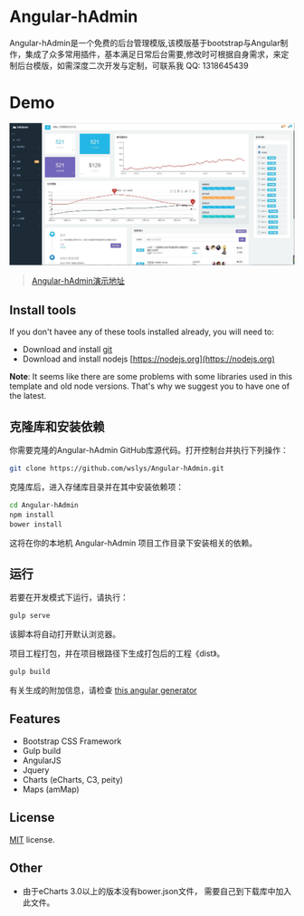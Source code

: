 
# Angular-hAdmin
Angular-hAdmin是一个免费的后台管理模版,该模版基于bootstrap与Angular制作，集成了众多常用插件，基本满足日常后台需要,修改时可根据自身需求，来定制后台模版，如需深度二次开发与定制，可联系我 QQ: 1318645439

# Demo
![名称](./doc/1.jpg)
> [Angular-hAdmin演示地址](https://wslys.github.io/Angular-hAdmin/#/dashboard)

## Install tools

If you don't havee any of these tools installed already, you will need to:
* Download and install [git](https://git-scm.com/)
* Download and install nodejs [https://nodejs.org](https://nodejs.org)

**Note**: It seems like there are some problems with some libraries used in this template and old node versions. That's why we suggest you to have one of the latest.

## 克隆库和安装依赖

你需要克隆的Angular-hAdmin GitHub库源代码。打开控制台并执行下列操作：
```bash
git clone https://github.com/wslys/Angular-hAdmin.git
```
克隆库后，进入存储库目录并在其中安装依赖项：
```bash
cd Angular-hAdmin
npm install
bower install
```
这将在你的本地机 Angular-hAdmin 项目工作目录下安装相关的依赖。

## 运行

若要在开发模式下运行，请执行：
```bash
gulp serve
```
该脚本将自动打开默认浏览器。

项目工程打包，并在项目根路径下生成打包后的工程《dist》。
```bash
gulp build
```
有关生成的附加信息，请检查 [this angular generator](https://github.com/Swiip/generator-gulp-angular)


## Features
* Bootstrap CSS Framework
* Gulp build
* AngularJS
* Jquery
* Charts (eCharts, C3, peity)
* Maps (amMap)

License
-------------
<a href=/LICENSE.txt target="_blank">MIT</a> license.


## Other
* 由于eCharts 3.0以上的版本没有bower.json文件， 需要自己到下载库中加入此文件。